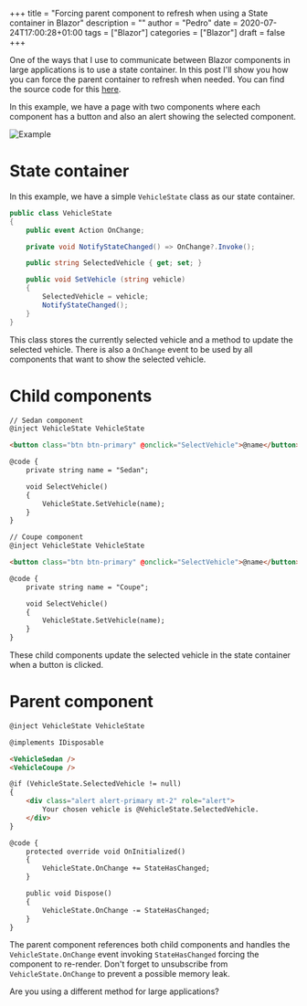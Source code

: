 +++
title = "Forcing parent component to refresh when using a State container in Blazor"
description = ""
author = "Pedro"
date = 2020-07-24T17:00:28+01:00
tags = ["Blazor"]
categories = ["Blazor"]
draft = false
+++

One of the ways that I use to communicate between Blazor components in large applications is to use a state container. In this post I'll show you how you can force the parent container to refresh when needed. You can find the source code for this [here](https://github.com/pedropalmares/BlazorServerSamples/commit/bda723c061ea3bc13573537d33adfab9fa80d71e).

In this example, we have a page with two components where each component has a button and also an alert showing the selected component.

![Example](/img/blazor-forcing-parent-refresh-state-container-1.png)

# State container
In this example, we have a simple `VehicleState` class as our state container. 
```cs
public class VehicleState
{
    public event Action OnChange;

    private void NotifyStateChanged() => OnChange?.Invoke();

    public string SelectedVehicle { get; set; }

    public void SetVehicle (string vehicle)
    {
        SelectedVehicle = vehicle;
        NotifyStateChanged();
    }
}
```

This class stores the currently selected vehicle and a method to update the selected vehicle. There is also a `OnChange` event to be used by all components that want to show the selected vehicle.

# Child components

```html
// Sedan component
@inject VehicleState VehicleState 

<button class="btn btn-primary" @onclick="SelectVehicle">@name</button>

@code {
    private string name = "Sedan";

    void SelectVehicle()
    {
        VehicleState.SetVehicle(name);
    }
}
```

```html
// Coupe component
@inject VehicleState VehicleState

<button class="btn btn-primary" @onclick="SelectVehicle">@name</button>

@code {
    private string name = "Coupe";

    void SelectVehicle()
    {
        VehicleState.SetVehicle(name);
    }
}
```

These child components update the selected vehicle in the state container when a button is clicked.

# Parent component

```html 
@inject VehicleState VehicleState

@implements IDisposable

<VehicleSedan />
<VehicleCoupe />

@if (VehicleState.SelectedVehicle != null)
{
    <div class="alert alert-primary mt-2" role="alert">
        Your chosen vehicle is @VehicleState.SelectedVehicle.
    </div>
}

@code {
    protected override void OnInitialized()
    {
        VehicleState.OnChange += StateHasChanged;
    }

    public void Dispose()
    {
        VehicleState.OnChange -= StateHasChanged;
    }
}
```
The parent component references both child components and handles the `VehicleState.OnChange` event invoking `StateHasChanged` forcing the component to re-render.
Don't forget to unsubscribe from `VehicleState.OnChange` to prevent a possible memory leak.

Are you using a different method for large applications?